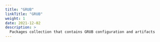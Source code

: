 ```yaml
---
title: "GRUB"
linkTitle: "GRUB"
weight: 1
date: 2021-12-02
description: >
  Packages collection that contains GRUB configuration and artifacts
---
```

